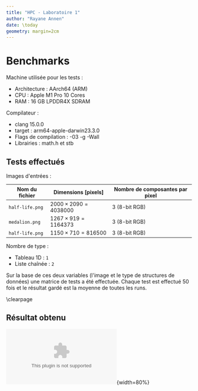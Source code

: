 ```yaml
---
title: "HPC - Laboratoire 1"
author: "Rayane Annen"
date: \today
geometry: margin=2cm
---
```


# Benchmarks 

Machine utilisée pour les tests : 

- Architecture : AArch64 (ARM)
- CPU : Apple M1 Pro 10 Cores
- RAM : 16 GB LPDDR4X SDRAM

Compilateur :

- clang 15.0.0
- target : arm64-apple-darwin23.3.0
- Flags de compilation : -03 -g -Wall 
- Librairies : math.h et stb

## Tests effectués

Images d'entrées : 

| Nom du fichier  | Dimensions [pixels]          | Nombre de composantes par pixel |
|-----------------|------------------------------|---------------------------------|
| `half-life.png` | $2000 \times 2090 = 4038000$ | 3 (8-bit RGB)                   |
| `medalion.png`  | $1267 \times 919 = 1164373$  | 3 (8-bit RGB)                   |
| `half-life.png` | $1150 \times 710 = 816500$   | 3 (8-bit RGB)                   |

Nombre de type : 

- Tableau 1D : `1`
- Liste chaînée : `2`

Sur la base de ces deux variables (l'image et le type de structures de données) une matrice de tests a été effectuée. Chaque test est effectué 50 fois et le résultat gardé est la moyenne de toutes les runs.

\clearpage

## Résultat obtenu

![Résultats du benchmark obtenu avec la machine de test.](results.eps){width=80%}




